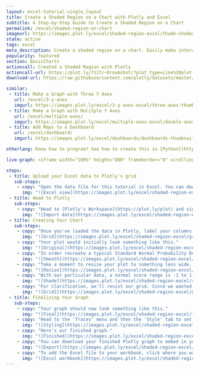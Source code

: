 ```yaml
---
layout: excel-tutorial-single_layout
title: Create a Shaded Region on a Chart with Plotly and Excel
subtitle: A Step-by-Step Guide to Create a Shaded Region on a Chart
permalink: /excel/shaded-region-on-chart
imageurl: https://images.plot.ly/excel/shaded-region-excel/thumb-shaded-region.png
state: active
tags: excel
meta_description: Create a shaded region on a chart. Easily make interactive graphs online and for free with Plotly.
popularity: featured
section: BasicCharts
actioncall: Created a Shaded Region with Plotly
actioncall-url: https://plot.ly/7127/~Dreamshot/?plot_type=Line%20plot
download-url: https://raw.githubusercontent.com/plotly/datasets/master/shaded-region.csv

similar:
 - title: Make a Graph with Three Y Axes
   url: /excel/3-y-axes
   imgurl: https://images.plot.ly/excel/3-y-axes-excel/three-axes-thumb.png
 - title: Make a Graph with Mulitple Y Axes
   url: /excel/multiple-axes/
   imgurl: https://images.plot.ly/excel/multiple-axes-excel/double-axes-chart-thumb.png
 - title: Add Maps to a Dashboard
   url: /excel/dashboard/
   imgurl: https://images.plot.ly/excel/dashboards/dashboards-thumbnail.png

otherlang: Know how to program? See how to create this in [Python](https://plot.ly/python/shapes/) or [R](https://plot.ly/r/shapes/).

live-graph: <iframe width="100%" height="800" frameborder="0" scrolling="no" src="https://plot.ly/~Dreamshot/7133.embed"></iframe>

steps:
 - title: Upload your Excel data to Plotly's grid
   sub-steps:
    - copy: "Open the data file for this tutorial in Excel. You can download the file here in [CSV format](https://raw.githubusercontent.com/plotly/datasets/master/shaded-region.csv)"
      img: "![Excel view](https://images.plot.ly/excel/shaded-region-excel/excel-view-shaded-region.png)"
 - title: Head to Plotly
   sub-steps:
    - copy: "Head to [Plotly's Workspace](https://plot.ly/plot) and sign into your free Plotly account. Go to 'Import,' click 'Upload a file,' then choose your Excel file to upload. Your Excel file will now open in Plotly's grid. For more about Plotly's grid, see [this tutorial](help.plot.ly/add-data-to-the-plotly-grid/)"
      img: "![Import data](https://images.plot.ly/excel/shaded-region-excel/import-shaded-region.png)"
 - title: Creating Your Chart
   sub-steps:
    - copy: "Once you've loaded the data in Plotly, label your columns like we did below. You'll have Z scores and probability density as one x-y combination. You'll also have a second x-y combination; this is critical for shading purposes! Then, select 'Line plots' from the CHOOSE PLOT TYPE menu. When you're finished, click on the blue 'LINE PLOT' button in the sidebar."
      img: "![Grid](https://images.plot.ly/excel/shaded-region-excel/grid-shaded-region.png)"
    - copy: "Your plot would initially look something like this."
      img: "![Original](https://images.plot.ly/excel/shaded-region-excel/original-shaded-region.png)"
    - copy: "In order recreate a typical Standard Normal Probability Density Function graph, we'll smooth out the traces. Head to the 'Traces' menu and select 'All traces' within the drop down menu. Click the 'Style' menu and select the smooth 'Shape' as we highlight in the image below."
      img: "![Smooth](https://images.plot.ly/excel/shaded-region-excel/smooth-shaded-region.png)"
    - copy: "Take a moment to resize your plot to something less wide. A width of 800 and a height of 600 seems reasonable. Head to the layout menu to do this."
      img: "![Resize](https://images.plot.ly/excel/shaded-region-excel/resize-shaded-region.png)"
    - copy: "With our particular data, a normal score range is -1 to 1, so we'll shade that region. Head to the 'Traces' menu and select 'Col4' from the drop down menu. Then, within the 'Fill To' area, select 'Y=0.' Your plot should then look similar to the one below."
      img: "![Shade](https://images.plot.ly/excel/shaded-region-excel/shade-shaded-region.png)"
    - copy: "For clarification, we'll revist our grid. Since we wanted the region between -1.0 and 1.0 shaded, our second x-y combination contained values up to -1 and 1. If we wanted the region between -1.5 and 1.5 shaded, for instances, we would have included those values in our second x-y combination. We've highlighted the extra steps to illustrate this difference; it all depends on your indivdual shading needs!"
      img: "![Grid2](https://images.plot.ly/excel/shaded-region-excel/grid2-shaded-region.png)"
 - title: Finalizing Your Graph
   sub-steps:
    - copy: "Your graph should now look something like this."
      img: "![Final](https://images.plot.ly/excel/shaded-region-excel/final-shaded-region.png)"
    - copy: "Head to the 'Traces' menu and then the 'Style' tab to set the trace color to your liking. You can title your graph and axes like we did. You can also blank out the legend, as it is not particularly necessary for this graph. Hide the legend within the 'Legend' menu."
      img: "![Styling](https://images.plot.ly/excel/shaded-region-excel/styling-shaded-region.png)"
    - copy: "Here's our finished graph."
      img: "![Finished](https://images.plot.ly/excel/shaded-region-excel/finished-shaded-region.png)"
    - copy: "You can download your finished Plotly graph to embed in your Excel workbook. We also recommend including the Plotly link to the graph inside your Excel workbook for easy access to the interactive Plotly version. Get the link to your graph by clicking the 'Share' button. Download an image of your Plotly graph by clicking EXPORT on the toolbar."
      img: "![Export](https://images.plot.ly/excel/shaded-region-excel/export-shaded-region.png)"
    - copy: "To add the Excel file to your workbook, click where you want to insert the picture inside Excel. On the INSERT tab inside Excel, in the ILLUSTRATIONS group, click PICTURE. Locate the Plotly graph image that you downloaded and then double-click it. Notice that we also copy-pasted the Plotly graph link in a cell for easy access to the interactive Plotly version."
      img: "![Excel workbook](https://images.plot.ly/excel/shaded-region-excel/excel-workbook-shaded-region.png)"
---
```

